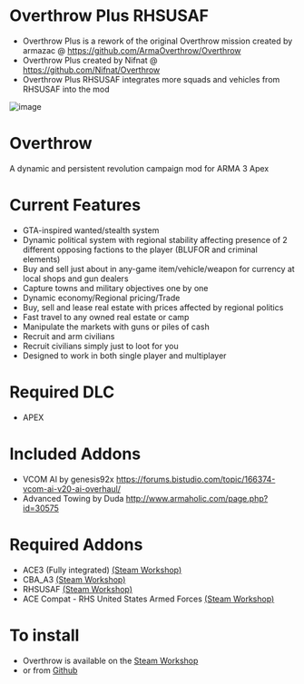 
# Overthrow Plus RHSUSAF
* Overthrow Plus is a rework of the original Overthrow mission created by armazac @ https://github.com/ArmaOverthrow/Overthrow
* Overthrow Plus created by Nifnat @ https://github.com/Nifnat/Overthrow
* Overthrow Plus RHSUSAF integrates more squads and vehicles from RHSUSAF into the mod

![image](https://cloud.githubusercontent.com/assets/19246239/17642726/b268a4da-6194-11e6-850a-8951aed0f930.png)

# Overthrow
A dynamic and persistent revolution campaign mod for ARMA 3 Apex

# Current Features
* GTA-inspired wanted/stealth system
* Dynamic political system with regional stability affecting presence of 2 different opposing factions to the player (BLUFOR and criminal elements)
* Buy and sell just about in any-game item/vehicle/weapon for currency at local shops and gun dealers
* Capture towns and military objectives one by one
* Dynamic economy/Regional pricing/Trade
* Buy, sell and lease real estate with prices affected by regional politics
* Fast travel to any owned real estate or camp
* Manipulate the markets with guns or piles of cash
* Recruit and arm civilians
* Recruit civilians simply just to loot for you
* Designed to work in both single player and multiplayer

# Required DLC
* APEX

# Included Addons
* VCOM AI by genesis92x https://forums.bistudio.com/topic/166374-vcom-ai-v20-ai-overhaul/
* Advanced Towing by Duda http://www.armaholic.com/page.php?id=30575

# Required Addons
* ACE3 (Fully integrated) [(Steam Workshop)](https://steamcommunity.com/sharedfiles/filedetails/?id=463939057)
* CBA_A3 [(Steam Workshop)](https://steamcommunity.com/workshop/filedetails/?id=450814997)
* RHSUSAF [(Steam Workshop)](https://steamcommunity.com/sharedfiles/filedetails/?id=843577117)
* ACE Compat - RHS United States Armed Forces [(Steam Workshop)](https://steamcommunity.com/sharedfiles/filedetails/?id=773125288)

# To install
* Overthrow is available on the [Steam Workshop](http://steamcommunity.com/sharedfiles/filedetails/?id=774201744)
* or from [Github](https://github.com/ArmaOverthrow/Overthrow.Tanoa/releases/latest)
